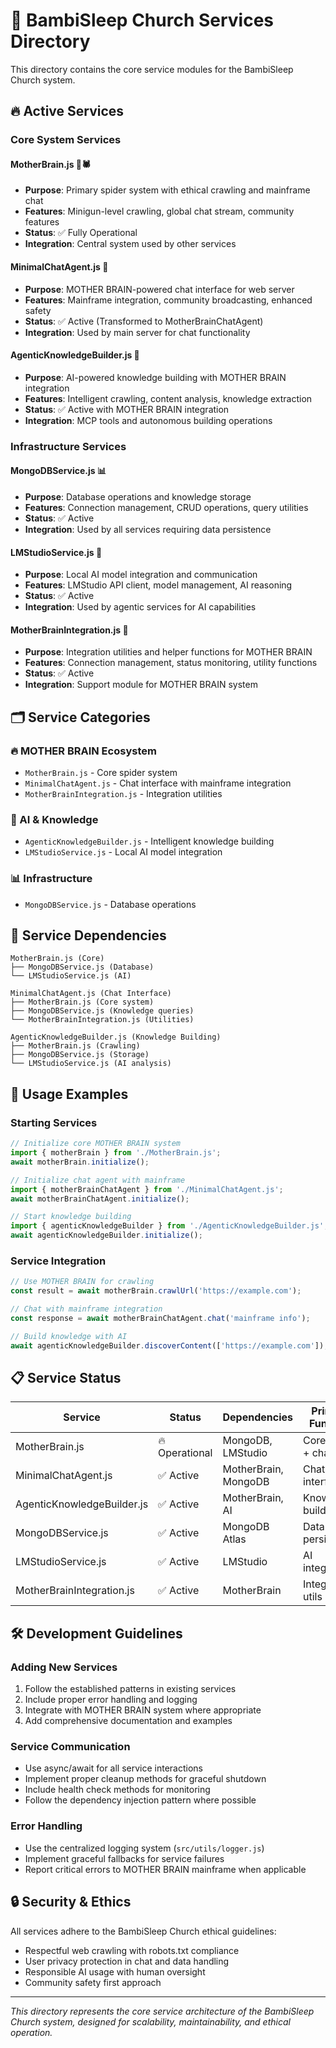 # 🔧 BambiSleep Church Services Directory

This directory contains the core service modules for the BambiSleep Church system.

## 🔥 Active Services

### Core System Services

#### **MotherBrain.js** 🧠🕷️

- **Purpose**: Primary spider system with ethical crawling and mainframe chat
- **Features**: Minigun-level crawling, global chat stream, community features
- **Status**: ✅ Fully Operational
- **Integration**: Central system used by other services

#### **MinimalChatAgent.js** 💬

- **Purpose**: MOTHER BRAIN-powered chat interface for web server
- **Features**: Mainframe integration, community broadcasting, enhanced safety
- **Status**: ✅ Active (Transformed to MotherBrainChatAgent)
- **Integration**: Used by main server for chat functionality

#### **AgenticKnowledgeBuilder.js** 🤖

- **Purpose**: AI-powered knowledge building with MOTHER BRAIN integration
- **Features**: Intelligent crawling, content analysis, knowledge extraction
- **Status**: ✅ Active with MOTHER BRAIN integration
- **Integration**: MCP tools and autonomous building operations

### Infrastructure Services

#### **MongoDBService.js** 📊

- **Purpose**: Database operations and knowledge storage
- **Features**: Connection management, CRUD operations, query utilities
- **Status**: ✅ Active
- **Integration**: Used by all services requiring data persistence

#### **LMStudioService.js** 🤖

- **Purpose**: Local AI model integration and communication
- **Features**: LMStudio API client, model management, AI reasoning
- **Status**: ✅ Active
- **Integration**: Used by agentic services for AI capabilities

#### **MotherBrainIntegration.js** 🔗

- **Purpose**: Integration utilities and helper functions for MOTHER BRAIN
- **Features**: Connection management, status monitoring, utility functions
- **Status**: ✅ Active
- **Integration**: Support module for MOTHER BRAIN system

## 🗂️ Service Categories

### 🔥 MOTHER BRAIN Ecosystem

- `MotherBrain.js` - Core spider system
- `MinimalChatAgent.js` - Chat interface with mainframe integration
- `MotherBrainIntegration.js` - Integration utilities

### 🤖 AI & Knowledge

- `AgenticKnowledgeBuilder.js` - Intelligent knowledge building
- `LMStudioService.js` - Local AI model integration

### 📊 Infrastructure

- `MongoDBService.js` - Database operations

## 🔄 Service Dependencies

```text
MotherBrain.js (Core)
├── MongoDBService.js (Database)
└── LMStudioService.js (AI)

MinimalChatAgent.js (Chat Interface)
├── MotherBrain.js (Core system)
├── MongoDBService.js (Knowledge queries)
└── MotherBrainIntegration.js (Utilities)

AgenticKnowledgeBuilder.js (Knowledge Building)
├── MotherBrain.js (Crawling)
├── MongoDBService.js (Storage)
└── LMStudioService.js (AI analysis)
```

## 🚀 Usage Examples

### Starting Services

```javascript
// Initialize core MOTHER BRAIN system
import { motherBrain } from './MotherBrain.js';
await motherBrain.initialize();

// Initialize chat agent with mainframe
import { motherBrainChatAgent } from './MinimalChatAgent.js';
await motherBrainChatAgent.initialize();

// Start knowledge building
import { agenticKnowledgeBuilder } from './AgenticKnowledgeBuilder.js';
await agenticKnowledgeBuilder.initialize();
```

### Service Integration

```javascript
// Use MOTHER BRAIN for crawling
const result = await motherBrain.crawlUrl('https://example.com');

// Chat with mainframe integration
const response = await motherBrainChatAgent.chat('mainframe info');

// Build knowledge with AI
await agenticKnowledgeBuilder.discoverContent(['https://example.com']);
```

## 📋 Service Status

| Service | Status | Dependencies | Primary Function |
|---------|--------|--------------|------------------|
| MotherBrain.js | 🔥 Operational | MongoDB, LMStudio | Core spider + chat |
| MinimalChatAgent.js | ✅ Active | MotherBrain, MongoDB | Chat interface |
| AgenticKnowledgeBuilder.js | ✅ Active | MotherBrain, AI | Knowledge building |
| MongoDBService.js | ✅ Active | MongoDB Atlas | Data persistence |
| LMStudioService.js | ✅ Active | LMStudio | AI integration |
| MotherBrainIntegration.js | ✅ Active | MotherBrain | Integration utils |

## 🛠️ Development Guidelines

### Adding New Services

1. Follow the established patterns in existing services
2. Include proper error handling and logging
3. Integrate with MOTHER BRAIN system where appropriate
4. Add comprehensive documentation and examples

### Service Communication

- Use async/await for all service interactions
- Implement proper cleanup methods for graceful shutdown
- Include health check methods for monitoring
- Follow the dependency injection pattern where possible

### Error Handling

- Use the centralized logging system (`src/utils/logger.js`)
- Implement graceful fallbacks for service failures
- Report critical errors to MOTHER BRAIN mainframe when applicable

## 🔒 Security & Ethics

All services adhere to the BambiSleep Church ethical guidelines:

- Respectful web crawling with robots.txt compliance
- User privacy protection in chat and data handling
- Responsible AI usage with human oversight
- Community safety first approach

---

*This directory represents the core service architecture of the BambiSleep Church system, designed for scalability, maintainability, and ethical operation.*
